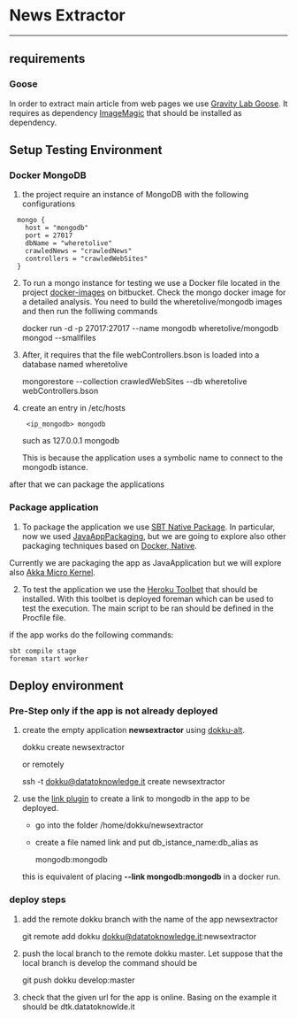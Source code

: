 # News Extractor
----------------


## requirements

### Goose
In order to extract main article from web pages we use [Gravity Lab Goose](). It requires
as dependency [ImageMagic](http://www.imagemagick.org/) that should be installed as dependency.

## Setup Testing Environment

### Docker MongoDB

1. the project require an instance of MongoDB with the following configurations

```
  mongo {
    host = "mongodb"
    port = 27017
    dbName = "wheretolive"
    crawledNews = "crawledNews"
    controllers = "crawledWebSites"
  }
```

2. To run a mongo instance for testing we use a Docker file located in the project
[docker-images](https://bitbucket.org/datatoknowledge/docker-images) on bitbucket. Check the mongo docker image
for a detailed analysis. You need to build the wheretolive/mongodb images and then run the folliwing commands

    docker run -d -p 27017:27017 --name mongodb wheretolive/mongodb mongod --smallfiles

3. After, it requires that the file webControllers.bson is loaded into a database named wheretolive

    mongorestore --collection crawledWebSites --db wheretolive webControllers.bson


4. create an entry in /etc/hosts

        <ip_mongodb> mongodb

    such as
        127.0.0.1 mongodb

    This is because the application uses a symbolic name to connect to the mongodb istance.

after that we can package the applications



### Package application

1. To package the application we use [SBT Native Package](http://www.scala-sbt.org/sbt-native-packager/index.html).
In particular, now we used [JavaAppPackaging](http://www.scala-sbt.org/sbt-native-packager/archetypes/), but we
are going to explore also other packaging techniques based on [Docker, Native](http://www.scala-sbt.org/sbt-native-packager/gettingstarted.html#id4).

Currently we are packaging the app as JavaApplication but we will explore also [Akka Micro Kernel](http://www.scala-sbt.org/sbt-native-packager/gettingstarted.html).

2. To test the application we use the [Heroku Toolbet](https://toolbelt.heroku.com/) that should be installed.
  With this toolbet is deployed foreman which can be used to test the execution. The main script to be ran should be
  defined in the Procfile file.

 if the app works do the following commands:

    sbt compile stage
    foreman start worker


## Deploy environment

### Pre-Step only if the app is not already deployed

1. create the empty application **newsextractor** using [dokku-alt](https://github.com/dokku-alt/dokku-alt#create-only-application).

    dokku create newsextractor

    or remotely

    ssh -t dokku@datatoknowledge.it create newsextractor

2. use the [link plugin](https://github.com/rlaneve/dokku-link) to create a link to mongodb in the app to be deployed.

    - go into the folder /home/dokku/newsextractor

    - create a file named link and put db_istance_name:db_alias as

        mongodb:mongodb

    this is equivalent of placing **--link mongodb:mongodb** in a docker run.


### deploy steps

1. add the remote dokku branch with the name of the app newsextractor

    git remote add dokku dokku@datatoknowledge.it:newsextractor

2. push the local branch to the remote dokku master. Let suppose that the local branch is develop the command should be

    git push dokku develop:master

3. check that the given url for the app is online. Basing on the example it should be dtk.datatoknowlde.it